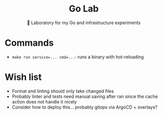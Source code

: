 <h1 align="center">
  Go Lab
</h1>

<p align="center">
  🧪 Laboratory for my Go and infrastructure experiments
</p>

# Commands

- `make run service=... cmd=...`: runs a binary with hot-reloading

# Wish list

- Format and linting should only take changed files
- Probably linter and tests need manual saving after ran since the cache action does not handle it nicely
- Consider how to deploy this... probably gitops via ArgoCD + overlays?
